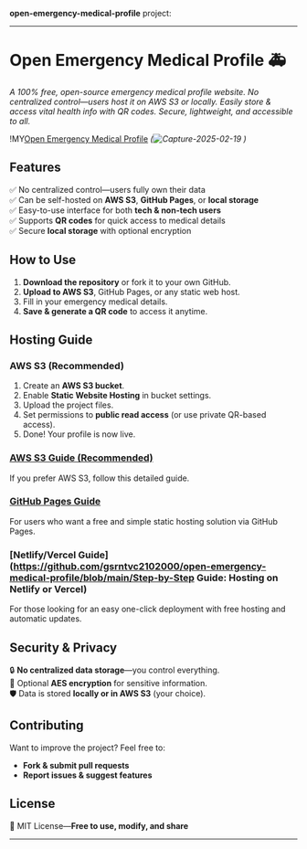 **open-emergency-medical-profile** 
project:  

---

# **Open Emergency Medical Profile** 🚑  
*A 100% free, open-source emergency medical profile website. No centralized control—users host it on AWS S3 or locally. Easily store & access vital health info with QR codes. Secure, lightweight, and accessible to all.*  

!MY[Open Emergency Medical Profile](https://myemergency.s3.amazonaws.com/index.html) *(![Capture-2025-02-19](https://github.com/user-attachments/assets/ac31c2e5-581f-436d-81fc-3dabd22e3505)
)*  

## **Features**  
✅ No centralized control—users fully own their data  
✅ Can be self-hosted on **AWS S3**, **GitHub Pages**, or **local storage**  
✅ Easy-to-use interface for both **tech & non-tech users**  
✅ Supports **QR codes** for quick access to medical details  
✅ Secure **local storage** with optional encryption  

## **How to Use**  
1. **Download the repository** or fork it to your own GitHub.  
2. **Upload to AWS S3**, GitHub Pages, or any static web host.  
3. Fill in your emergency medical details.  
4. **Save & generate a QR code** to access it anytime.  

## **Hosting Guide**  
### **AWS S3 (Recommended)**  
1. Create an **AWS S3 bucket**.  
2. Enable **Static Website Hosting** in bucket settings.  
3. Upload the project files.  
4. Set permissions to **public read access** (or use private QR-based access).  
5. Done! Your profile is now live.  

### **[AWS S3 Guide (Recommended)](https://github.com/gsrntvc2102000/open-emergency-medical-profile/blob/main/Step-by-Step%20Guide%3A%20Hosting%20on%20AWS%20S3)**  
If you prefer AWS S3, follow this detailed guide.  

### **[GitHub Pages Guide](https://github.com/gsrntvc2102000/open-emergency-medical-profile/blob/main/GitHub%20Pages)**  
For users who want a free and simple static hosting solution via GitHub Pages.  

### **[Netlify/Vercel Guide](https://github.com/gsrntvc2102000/open-emergency-medical-profile/blob/main/Step-by-Step Guide: Hosting on Netlify or Vercel)**  
For those looking for an easy one-click deployment with free hosting and automatic updates.  

## **Security & Privacy**  
🔒 **No centralized data storage**—you control everything.  
🔐 Optional **AES encryption** for sensitive information.  
🛡️ Data is stored **locally or in AWS S3** (your choice).  

## **Contributing**  
Want to improve the project? Feel free to:  
- **Fork & submit pull requests**  
- **Report issues & suggest features**  

## **License**  
📜 MIT License—**Free to use, modify, and share**  

---
